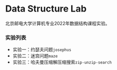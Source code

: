 # Data Structure Lab

北京邮电大学计算机专业2022年数据结构课程实验。

### 实验列表

- 实验一：约瑟夫问题`josephus`
- 实验二：迷宫问题`maze`
- 实验三：哈夫曼压缩解压缩搜索`zip-unzip-search`

